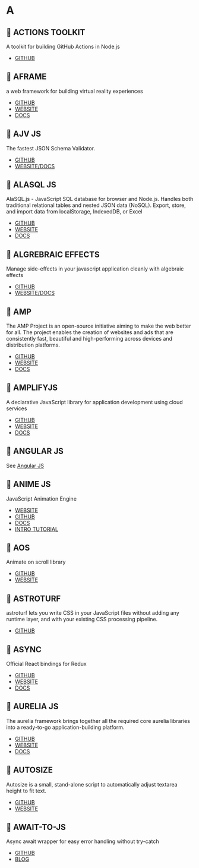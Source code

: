 # A

## :rocket: ACTIONS TOOLKIT

A toolkit for building GitHub Actions in Node.js

* [GITHUB](https://github.com/JasonEtco/actions-toolkit)

## :rocket: AFRAME

a web framework for building virtual reality experiences

* [GITHUB](https://github.com/aframevr/aframe)
* [WEBSITE](https://aframe.io/)
* [DOCS](https://aframe.io/docs/0.8.0/introduction/)

## :rocket: AJV JS

The fastest JSON Schema Validator.

* [GITHUB](https://github.com/epoberezkin/ajv)
* [WEBSITE/DOCS](https://ajv.js.org/)

## :rocket: ALASQL JS

AlaSQL.js - JavaScript SQL database for browser and Node.js. Handles both traditional relational tables and nested JSON data (NoSQL). Export, store, and import data from localStorage, IndexedDB, or Excel

* [GITHUB](https://github.com/agershun/alasql)
* [WEBSITE](http://alasql.org/)
* [DOCS](https://github.com/agershun/alasql/wiki)

## :rocket: ALGREBRAIC EFFECTS

Manage side-effects in your javascript application cleanly with algebraic effects

* [GITHUB](https://github.com/phenax/algebraic-effects)
* [WEBSITE/DOCS](https://phenax.github.io/algebraic-effects/)

## :rocket: AMP

The AMP Project is an open-source initiative aiming to make the web better for all. The project enables the creation of websites and ads that are consistently fast, beautiful and high-performing across devices and distribution platforms.

* [GITHUB](https://github.com/ampproject/amphtml)
* [WEBSITE](https://www.ampproject.org/)
* [DOCS](https://www.ampproject.org/docs/)

## :rocket: AMPLIFYJS

A declarative JavaScript library for application development using cloud services

* [GITHUB](https://github.com/aws-amplify/amplify-js)
* [WEBSITE](https://aws-amplify.github.io/)
* [DOCS](https://aws-amplify.github.io/docs/)

## :rocket: ANGULAR JS

See [Angular JS](angularJS.md)

## :rocket: ANIME JS

JavaScript Animation Engine

* [WEBSITE](http://animejs.com/)
* [GITHUB](https://github.com/juliangarnier/anime)
* [DOCS](http://animejs.com/documentation/)
* [INTRO TUTORIAL](https://www.youtube.com/watch?v=g7WnZ9hxUak)

## :rocket: AOS

Animate on scroll library

* [GITHUB](https://github.com/michalsnik/aos)
* [WEBSITE](http://michalsnik.github.io/aos/)

## :rocket: ASTROTURF

astroturf lets you write CSS in your JavaScript files without adding any runtime layer, and with your existing CSS processing pipeline.

* [GITHUB](https://github.com/4Catalyzer/astroturf)

## :rocket: ASYNC

Official React bindings for Redux

* [GITHUB](https://github.com/caolan/async)
* [WEBSITE](http://caolan.github.io/async/)
* [DOCS](http://caolan.github.io/async/docs.html)

## :rocket: AURELIA JS

The aurelia framework brings together all the required core aurelia libraries into a ready-to-go application-building platform.

* [GITHUB](https://github.com/aurelia/framework)
* [WEBSITE](https://aurelia.io/)
* [DOCS](https://aurelia.io/docs)

## :rocket: AUTOSIZE

Autosize is a small, stand-alone script to automatically adjust textarea height to fit text.

* [GITHUB](https://github.com/jackmoore/autosize)
* [WEBSITE](http://www.jacklmoore.com/autosize/)

## :rocket: AWAIT-TO-JS

Async await wrapper for easy error handling without try-catch

* [GITHUB](https://github.com/scopsy/await-to-js)
* [BLOG](https://blog.grossman.io/how-to-write-async-await-without-try-catch-blocks-in-javascript/)